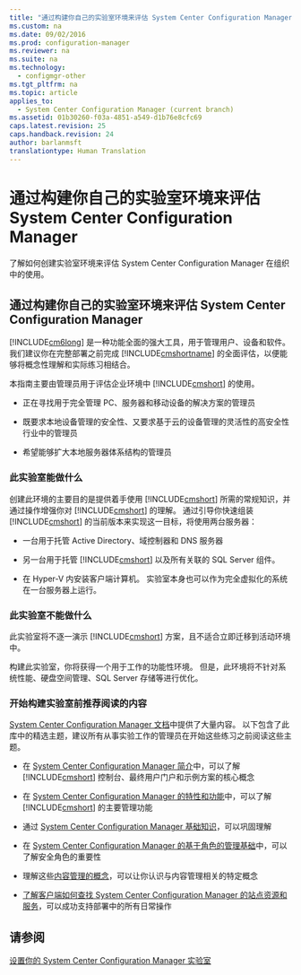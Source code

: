```yaml
---
title: "通过构建你自己的实验室环境来评估 System Center Configuration Manager"
ms.custom: na
ms.date: 09/02/2016
ms.prod: configuration-manager
ms.reviewer: na
ms.suite: na
ms.technology: 
  - configmgr-other
ms.tgt_pltfrm: na
ms.topic: article
applies_to: 
  - System Center Configuration Manager (current branch)
ms.assetid: 01b30260-f03a-4851-a549-d1b76e8cfc69
caps.latest.revision: 25
caps.handback.revision: 24
author: barlanmsft
translationtype: Human Translation
---
```

# 通过构建你自己的实验室环境来评估 System Center Configuration Manager
了解如何创建实验室环境来评估 System Center Configuration Manager 在组织中的使用。  
  
## 通过构建你自己的实验室环境来评估 System Center Configuration Manager  
 [!INCLUDE[cm6long](../LocTest/includes/cm6long_md.md)] 是一种功能全面的强大工具，用于管理用户、设备和软件。 我们建议你在完整部署之前完成 [!INCLUDE[cmshortname](../LocTest/includes/cmshortname_md.md)] 的全面评估，以便能够将概念性理解和实际练习相结合。  
  
 本指南主要由管理员用于评估企业环境中 [!INCLUDE[cmshort](../LocTest/includes/cmshort_md.md)] 的使用。  
  
-   正在寻找用于完全管理 PC、服务器和移动设备的解决方案的管理员  
  
-   既要求本地设备管理的安全性、又要求基于云的设备管理的灵活性的高安全性行业中的管理员  
  
-   希望能够扩大本地服务器体系结构的管理员  
  
### 此实验室能做什么  
 创建此环境的主要目的是提供着手使用 [!INCLUDE[cmshort](../LocTest/includes/cmshort_md.md)] 所需的常规知识，并通过操作增强你对 [!INCLUDE[cmshort](../LocTest/includes/cmshort_md.md)] 的理解。 通过引导你快速组装 [!INCLUDE[cmshort](../LocTest/includes/cmshort_md.md)] 的当前版本来实现这一目标，将使用两台服务器：  
  
-   一台用于托管 Active Directory、域控制器和 DNS 服务器  
  
-   另一台用于托管 [!INCLUDE[cmshort](../LocTest/includes/cmshort_md.md)] 以及所有关联的 SQL Server 组件。  
  
-   在 Hyper\-V 内安装客户端计算机。 实验室本身也可以作为完全虚拟化的系统在一台服务器上运行。  
  
### 此实验室不能做什么  
 此实验室将不逐一演示 [!INCLUDE[cmshort](../LocTest/includes/cmshort_md.md)] 方案，且不适合立即迁移到活动环境中。  
  
 构建此实验室，你将获得一个用于工作的功能性环境。 但是，此环境将不针对系统性能、硬盘空间管理、SQL Server 存储等进行优化。  
  
###  <a name="BKMK_EvalRec"></a> 开始构建实验室前推荐阅读的内容  
 [System Center Configuration Manager 文档](../LocTest/Documentation-for-System-Center-Configuration-Manager.md)中提供了大量内容。 以下包含了此库中的精选主题，建议所有从事实验工作的管理员在开始这些练习之前阅读这些主题。  
  
-   在 [System Center Configuration Manager 简介](../LocTest/Introduction-to-System-Center-Configuration-Manager.md)中，可以了解 [!INCLUDE[cmshort](../LocTest/includes/cmshort_md.md)] 控制台、最终用户门户和示例方案的核心概念  
  
-   在 [System Center Configuration Manager 的特性和功能](../LocTest/Features-and-capabilities-of-System-Center-Configuration-Manager.md)中，可以了解 [!INCLUDE[cmshort](../LocTest/includes/cmshort_md.md)] 的主要管理功能  
  
-   通过 [System Center Configuration Manager 基础知识](../LocTest/Fundamentals-of-System-Center-Configuration-Manager.md)，可以巩固理解  
  
-   在 [System Center Configuration Manager 的基于角色的管理基础](../LocTest/Fundamentals-of-role-based-administration-for-System-Center-Configuration-Manager.md)中，可以了解安全角色的重要性  
  
-   理解这些[内容管理的概念](../LocTest/Fundamental-concepts-for-content-management-in-System-Center-Configuration-Manager.md#bkmk_Concepts)，可以让你认识与内容管理相关的特定概念  
  
-   [了解客户端如何查找 System Center Configuration Manager 的站点资源和服务](../LocTest/Understand-how-clients-find-site-resources-and-services-for-System-Center-Configuration-Manager.md)，可以成功支持部署中的所有日常操作  
  
## 请参阅  
 [设置你的 System Center Configuration Manager 实验室](../LocTest/Set-up-your-System-Center-Configuration-Manager-lab.md)